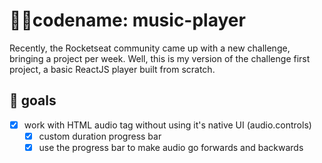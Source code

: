 # 🐱‍👤codename: music-player

Recently, the Rocketseat community came up with a new challenge, bringing a project per week.
Well, this is my version of the challenge first project, a basic ReactJS player built from scratch.

## 🏹 goals
- [X] work with HTML audio tag without using it's native UI (audio.controls)
  - [X] custom duration progress bar
  - [X] use the progress bar to make audio go forwards and backwards 
